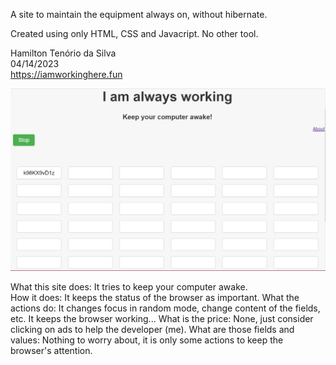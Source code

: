 A site to maintain the equipment always on, without hibernate.   

Created using only HTML, CSS and Javacript. No other tool.   

Hamilton Tenório da Silva  
04/14/2023  
https://iamworkinghere.fun  

![Alt text](src/tela.png)

What this site does: It tries to keep your computer awake.   
How it does: It keeps the status of the browser as important.
What the actions do: It changes focus in random mode, change content of the fields, etc. It keeps the browser working...
What is the price: None, just consider clicking on ads to help the developer (me).
What are those fields and values: Nothing to worry about, it is only some actions to keep the browser's attention.